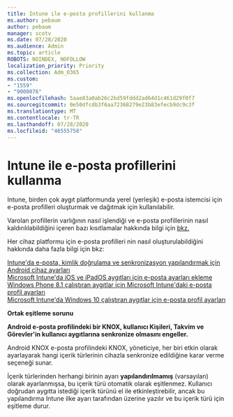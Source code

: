 ```yaml
---
title: Intune ile e-posta profillerini kullanma
ms.author: pebaum
author: pebaum
manager: scotv
ms.date: 07/28/2020
ms.audience: Admin
ms.topic: article
ROBOTS: NOINDEX, NOFOLLOW
localization_priority: Priority
ms.collection: Adm_O365
ms.custom:
- "1559"
- "9000076"
ms.openlocfilehash: 5aae83a0ab26c2bd59fddd2ad64d1c461d29f0f7
ms.sourcegitcommit: 0e50dfcdb3f6aa72368279e23b83efecb9dc9c3f
ms.translationtype: MT
ms.contentlocale: tr-TR
ms.lasthandoff: 07/28/2020
ms.locfileid: "46555758"
---
```

# <a name="using-email-profiles-with-intune"></a>Intune ile e-posta profillerini kullanma

Intune, birden çok aygıt platformunda yerel (yerleşik) e-posta istemcisi için e-posta profilleri oluşturmak ve dağıtmak için kullanılabilir.

Varolan profillerin varlığının nasıl işlendiği ve e-posta profillerinin nasıl kaldırılılabildiğini içeren bazı kısıtlamalar hakkında bilgi için [bkz.](https://docs.microsoft.com/intune/email-settings-configure)

Her cihaz platformu için e-posta profilleri nin nasıl oluşturulabildiğini hakkında daha fazla bilgi için bkz:

[Intune'da e-posta, kimlik doğrulama ve senkronizasyon yapılandırmak için Android cihaz ayarları](https://docs.microsoft.com/intune/email-settings-android)  
[Microsoft Intune'da iOS ve iPadOS aygıtları için e-posta ayarları ekleme](https://docs.microsoft.com/intune/email-settings-ios)  
[Windows Phone 8.1 çalıştıran aygıtlar için Microsoft Intune'daki e-posta profil ayarları](https://docs.microsoft.com/intune/email-settings-windows-phone-8-1)  
[Microsoft Intune'da Windows 10 çalıştıran aygıtlar için e-posta profil ayarları](https://docs.microsoft.com/intune/email-settings-windows-10)

**Ortak eşitleme sorunu**

**Android e-posta profilindeki bir KNOX, kullanıcı Kişileri, Takvim ve Görevler'in kullanıcı aygıtlarına senkronize olmasını engeller.**

Android KNOX e-posta profilindeki KNOX, yöneticiye, her biri etkin olarak ayarlayarak hangi içerik türlerinin cihazla senkronize edildiğine karar verme seçeneği sunar.

İçerik türlerinden herhangi birinin ayarı **yapılandırılmamış** (varsayılan) olarak ayarlanmışsa, bu içerik türü otomatik olarak eşitlenmez. Kullanıcı doğrudan aygıtta istediği içerik türünü el ile etkinleştirebilir, ancak bu yapılandırma Intune ilke ayarı tarafından üzerine yazılır ve bu içerik türü için eşitleme durur.

